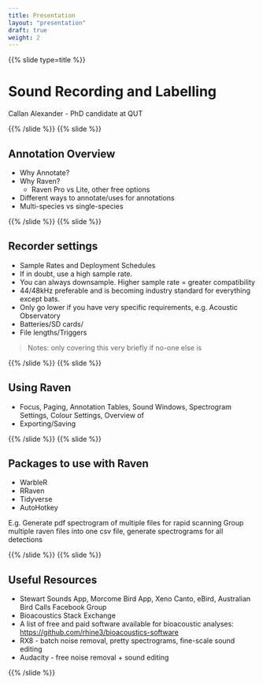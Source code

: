 ```yaml
---
title: Presentation
layout: "presentation"
draft: true
weight: 2
---
```


{{% slide type=title %}}

# Sound Recording and Labelling

Callan Alexander - PhD candidate at QUT

{{% /slide %}}
{{% slide %}}

## Annotation Overview

-   Why Annotate?
-   Why Raven?
    -   Raven Pro vs Lite, other free options
-   Different ways to annotate/uses for annotations
-   Multi-species vs single-species

{{% /slide %}}
{{% slide %}}

## Recorder settings

-   Sample Rates and Deployment Schedules
-   If in doubt, use a high sample rate.
-   You can always downsample. Higher sample rate = greater compatibility
-   44/48kHz preferable and is becoming industry standard for everything except bats.
-   Only go lower if you have very specific requirements, e.g. Acoustic Observatory
-   Batteries/SD cards/
-   File lengths/Triggers

> Notes:
> only covering this very briefly if no-one else is

{{% /slide %}}
{{% slide %}}

## Using Raven

-   Focus, Paging, Annotation Tables, Sound Windows, Spectrogram Settings, Colour Settings, Overview of
-   Exporting/Saving

{{% /slide %}}
{{% slide %}}

## Packages to use with Raven

-   WarbleR
-   RRaven
-   Tidyverse
-   AutoHotkey

E.g. Generate pdf spectrogram of multiple files for rapid scanning
Group multiple raven files into one csv file, generate spectrograms for all detections

{{% /slide %}}
{{% slide %}}

## Useful Resources

-   Stewart Sounds App, Morcome Bird App, Xeno Canto, eBird, Australian Bird Calls Facebook Group
-   Bioacoustics Stack Exchange
-   A list of free and paid software available for bioacoustic analyses: https://github.com/rhine3/bioacoustics-software
-   RX8 - batch noise removal, pretty spectrograms, fine-scale sound editing
-   Audacity - free noise removal + sound editing

{{% /slide %}}
